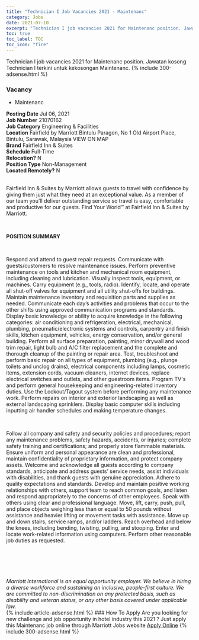```yaml
---
title: "Technician I Job Vacancies 2021 - Maintenanc" 
category: Jobs 
date: 2021-07-10 
excerpt: "Technician I job vacancies 2021 for Maintenanc position. Jawatan kosong Technician I terkini untuk kekosongan Maintenanc." 
toc: true 
toc_label: TOC 
toc_icon: "fire" 
--- 
```


Technician I job vacancies 2021 for Maintenanc position. Jawatan kosong Technician I terkini untuk kekosongan Maintenanc. 
{% include 300-adsense.html %} 
### Vacancy 
- Maintenanc 
<div><div><b>Posting Date</b> Jul 06, 2021<br><b>Job Number</b> 21070162<br><b>Job Category</b> Engineering &amp; Facilities<br><b>Location</b> Fairfield by Marriott Bintulu Paragon, No 1 Old Airport Place, Bintulu, Sarawak, Malaysia VIEW ON MAP<br><b>Brand</b> Fairfield Inn &amp; Suites<br><b>Schedule</b> Full-Time<br><b>Relocation?</b> N<br><b>Position Type</b> Non-Management<br><b>Located Remotely?</b> N<br><br><p>Fairfield Inn &amp; Suites by Marriott allows guests to travel with confidence by giving them just what they need at an exceptional value. As a member of our team you'll deliver outstanding service so travel is easy, comfortable and productive for our guests. Find Your World&#8482; at Fairfield Inn &amp; Suites by Marriott.</p><br></div><div> <p><strong>POSITION SUMMARY</strong></p> <p>&#160;</p> <p>Respond and attend to guest repair requests. Communicate with guests/customers to resolve maintenance issues. Perform preventive maintenance on tools and kitchen and mechanical room equipment, including cleaning and lubrication. Visually inspect tools, equipment, or machines. Carry equipment (e.g., tools, radio). Identify, locate, and operate all shut-off valves for equipment and all utility shut-offs for buildings. Maintain maintenance inventory and requisition parts and supplies as needed. Communicate each day&#8217;s activities and problems that occur to the other shifts using approved communication programs and standards. Display basic knowledge or ability to acquire knowledge in the following categories: air conditioning and refrigeration, electrical, mechanical, plumbing, pneumatic/electronic systems and controls, carpentry and finish skills, kitchen equipment, vehicles, energy conservation, and/or general building. Perform all surface preparation, painting, minor drywall and wood trim repair, light bulb and A/C filter replacement and the complete and thorough cleanup of the painting or repair area. Test, troubleshoot and perform basic repair on all types of equipment, plumbing (e.g., plunge toilets and unclog drains), electrical components including lamps, cosmetic items, extension cords, vacuum cleaners, internet devices, replace electrical switches and outlets, and other guestroom items. Program TV's and perform general housekeeping and engineering-related inventory duties. Use the Lockout/Tagout system before performing any maintenance work. Perform repairs on interior and exterior landscaping as well as external landscaping sprinklers. Display basic computer skills including inputting air handler schedules and making temperature changes.</p> <p>&#160;</p> <p>Follow all company and safety and security policies and procedures; report any maintenance problems, safety hazards, accidents, or injuries; complete safety training and certifications; and properly store flammable materials. Ensure uniform and personal appearance are clean and professional, maintain confidentiality of proprietary information, and protect company assets. Welcome and acknowledge all guests according to company standards, anticipate and address guests&#8217; service needs, assist individuals with disabilities, and thank guests with genuine appreciation. Adhere to quality expectations and standards. Develop and maintain positive working relationships with others, support team to reach common goals, and listen and respond appropriately to the concerns of other employees. Speak with others using clear and professional language. Move, lift, carry, push, pull, and place objects weighing less than or equal to 50 pounds without assistance and heavier lifting or movement tasks with assistance. Move up and down stairs, service ramps, and/or ladders. Reach overhead and below the knees, including bending, twisting, pulling, and stooping. Enter and locate work-related information using computers. Perform other reasonable job duties as requested.</p> <p>&#160;</p> <p>&#160;</p> </div> <div> &#160;</div> <em>Marriott International is an equal opportunity employer.&#160;We believe in hiring a diverse workforce and sustaining an inclusive, people-first culture.&#160;We are committed to non-discrimination on&#160;any&#160;protected&#160;basis, such as disability and veteran status, or any other basis covered under applicable law.</em><br></div> 
{% include article-adsense.html %} 
### How To Apply 
Are you looking for new challenge and job opportunity in hotel industry this 2021 ?
Just apply this Maintenanc job online through Marriott Jobs website 
<a href="https://jobs.marriott.com/marriott/jobs/21070162?lang=en-us" class="btn btn--info" target="_blank" rel="nofollow noopenner">Apply Online</a> 
{% include 300-adsense.html %} 